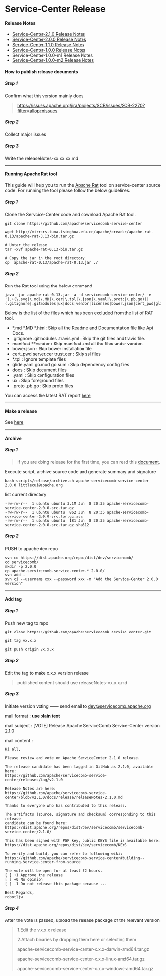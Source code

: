 # Service-Center Release

#### Release Notes

- [Service-Center-2.1.0 Release Notes](releaseNotes-2.1.0.md)
- [Service-Center-2.0.0 Release Notes](releaseNotes-2.0.0.md)
- [Service-Center-1.1.0 Release Notes](releaseNotes-1.1.0.md)
- [Service-Center-1.0.0 Release Notes](releaseNotes-1.0.0.md)
- [Service-Center-1.0.0-m1 Release Notes](releaseNotes-1.0.0-m1.md)
- [Service-Center-1.0.0-m2 Release Notes](releaseNotes-1.0.0-m2.md)

#### How to publish release documents

##### Step 1

Confirm what this version mainly does
> https://issues.apache.org/jira/projects/SCB/issues/SCB-2270?filter=allopenissues

##### Step 2

Collect major issues 

##### Step 3

Write the releaseNotes-xx.xx.xx.md

---

#### Running Apache Rat tool

This guide will help you to run the [Apache Rat](http://creadur.apache.org/rat/index.html) tool on service-center source
code. For running the tool please follow the below guidelines.

##### Step 1

Clone the Servcice-Center code and download Apache Rat tool.

```
git clone https://github.com/apache/servicecomb-service-center
```

```
wget http://mirrors.tuna.tsinghua.edu.cn/apache/creadur/apache-rat-0.13/apache-rat-0.13-bin.tar.gz

# Untar the release
tar -xvf apache-rat-0.13-bin.tar.gz

# Copy the jar in the root directory
cp  apache-rat-0.13/apache-rat-0.13.jar ./
```

##### Step 2

Run the Rat tool using the below command

```
java -jar apache-rat-0.13.jar -a -d servicecomb-service-center/ -e '(.+(\.svg|\.md|\.MD|\.cer|\.tpl|\.json|\.yaml|\.proto|\.pb.go))|(.gitignore|.gitmodules|ux|docs|vendor|licenses|bower.json|cert_pwd|glide.yaml|go.mod|go.sum)'
```

Below is the list of the files which has been excluded from the list of RAT tool.

- *.md  *.MD *.html:  Skip all the Readme and Documentation file like Api Docs.
- .gitignore .gitmodules .travis.yml : Skip the git files and travis file.
- manifest **vendor : Skip manifest and all the files under vendor.
- bower.json :  Skip bower installation file
- cert_pwd server.cer trust.cer :  Skip ssl files
- *.tpl : Ignore template files
- glide.yaml go.mod go.sum : Skip dependency config files
- docs : Skip document files
- .yaml : Skip configuration files
- ux : Skip foreground files
- .proto .pb.go : Skip proto files

You can access the latest RAT report [here](rat-report)  

---

#### Make a release

See [here](https://github.com/apache/servicecomb-service-center/blob/master/scripts/release/README.md)

---

#### Archive

##### Step 1

> If you are doing release for the first time, you can read this [document](https://doris.apache.org/branch-0.14/zh-CN/community/release-process.html#%E5%87%86%E5%A4%87%E7%8E%AF%E5%A2%83).

Execute script, archive source code and generate summary and signature
```
bash scripts/release/archive.sh apache-servicecomb-service-center 2.0.0 littlecui@apache.org
```

list current directory

```
-rw-rw-r--  1 ubuntu ubuntu 3.1M Jun  8 20:35 apache-servicecomb-service-center-2.0.0-src.tar.gz
-rw-rw-r--  1 ubuntu ubuntu  862 Jun  8 20:35 apache-servicecomb-service-center-2.0.0-src.tar.gz.asc
-rw-rw-r--  1 ubuntu ubuntu  181 Jun  8 20:35 apache-servicecomb-service-center-2.0.0-src.tar.gz.sha512
```

##### Step 2

PUSH to apache dev repo

```
svn co https://dist.apache.org/repos/dist/dev/servicecomb/
cd servicecomb/
mkdir -p 2.0.0
cp apache-servicecomb-service-center-* 2.0.0/
svn add .
svn ci --username xxx --password xxx -m "Add the Service-Center 2.0.0 version"
```

---

#### Add tag

##### Step 1

Push new tag to repo

```
git clone https://github.com/apache/servicecomb-service-center.git

git tag vx.x.x

git push origin vx.x.x

```

##### Step 2

Edit the tag to make x.x.x version release
> published content should use releaseNotes-vx.x.x.md

##### Step 3

Initiate version voting —— send email to dev@servicecomb.apache.org

mail format : **use plain text**

mail subject : [VOTE] Release Apache ServiceComb Service-Center version 2.1.0

mail content :

```
Hi all,

Please review and vote on Apache ServiceCenter 2.1.0 release.

The release candidate has been tagged in GitHub as 2.1.0, available
here:
https://github.com/apache/servicecomb-service-center/releases/tag/v2.1.0

Release Notes are here:
https://github.com/apache/servicecomb-service-center/blob/v2.1.0/docs/release/releaseNotes-2.1.0.md

Thanks to everyone who has contributed to this release.

The artifacts (source, signature and checksum) corresponding to this release
candidate can be found here:
https://dist.apache.org/repos/dist/dev/servicecomb/servicecomb-service-center/2.1.0/

This has been signed with PGP key, public KEYS file is available here:
https://dist.apache.org/repos/dist/dev/servicecomb/KEYS

To verify and build, you can refer to following wiki:
https://github.com/apache/servicecomb-service-center#building--running-service-center-from-source

The vote will be open for at least 72 hours.
[ ] +1 Approve the release
[ ] +0 No opinion
[ ] -1 Do not release this package because ...

Best Regards,
robotljw
```

##### Step 4

After the vote is passed, upload the release package of the relevant version

>1.Edit the v.x.x.x release
> 
>2.Attach binaries by dropping them here or selecting them
> 
> apache-servicecomb-service-center-x.x.x-darwin-amd64.tar.gz
> 
> apache-servicecomb-service-center-x.x.x-linux-amd64.tar.gz
> 
> apache-servicecomb-service-center-x.x.x-windows-amd64.tar.gz